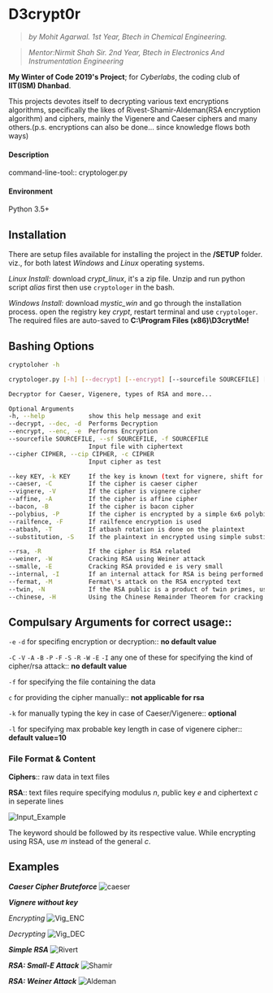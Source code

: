 # D3crypt0r

>*by Mohit Agarwal. 1st Year, Btech in Chemical Engineering.*

>*Mentor:Nirmit Shah Sir. 2nd Year, Btech in Electronics And Instrumentation Engineering*

**My Winter of Code 2019's Project**; for *Cyberlabs*, the coding club of **IIT(ISM) Dhanbad**.

This projects devotes itself to decrypting various text encryptions algorithms, specifically the likes of Rivest-Shamir-Aldeman(RSA encryption algorithm) and ciphers, mainly the Vigenere and Caeser ciphers and many others.(p.s. encryptions can also be done... since knowledge flows both ways)

#### Description

command-line-tool:: cryptologer.py

#### Environment

Python 3.5+

## Installation

There are setup files available for installing the project in the **/SETUP** folder. viz., for both latest *Windows* and *Linux* operating systems.

*Linux Install:* download *crypt_linux*, it's a zip file. Unzip and run python script *alias* first then use `cryptologer` in the bash.

*Windows Install:* download *mystic_win* and go through the installation process. open the registry key *crypt*, restart terminal and use `cryptologer`.
The required files are auto-saved to  **C:\Program Files (x86)\D3crytMe!**

## Bashing Options
``` bash
cryptoloher -h

cryptologer.py [-h] [--decrypt] [--encrypt] [--sourcefile SOURCEFILE] [--cipher CIPHER] [--key KEY] [--caeser] [--vignere] [--affine] [--bacon] [--polybius] [--railfence] [--atbash] [--substitution] [--rsa] [--weiner] [--smalle] [--internal] [--fermat] [--twin] [--chinese]

Decryptor for Caeser, Vigenere, types of RSA and more...

Optional Arguments
-h, --help            show this help message and exit
--decrypt, --dec, -d  Performs Decryption
--encrypt, --enc, -e  Performs Encryption
--sourcefile SOURCEFILE, --sf SOURCEFILE, -f SOURCEFILE
                      Input file with ciphertext
--cipher CIPHER, --cip CIPHER, -c CIPHER
                      Input cipher as test

--key KEY, -k KEY     If the key is known (text for vignere, shift for caeser)
--caeser, -C          If the cipher is caeser cipher
--vignere, -V         If the cipher is vignere cipher
--affine, -A          If the cipher is affine cipher
--bacon, -B           If the cipher is bacon cipher
--polybius, -P        If the cipher is encrypted by a simple 6x6 polybius square
--railfence, -F       If railfence encryption is used
--atbash, -T          If atbash rotation is done on the plaintext
--substitution, -S    If the plaintext in encrypted using simple substitution cipher

--rsa, -R             If the cipher is RSA related
--weiner, -W          Cracking RSA using Weiner attack
--smalle, -E          Cracking RSA provided e is very small
--internal, -I        If an internal attack for RSA is being performed
--fermat, -M          Fermat\'s attack on the RSA encrypted text
--twin, -N            If the RSA public is a product of twin primes, use this
--chinese, -H         Using the Chinese Remainder Theorem for cracking RSA from e packets having the same n
```                      

## Compulsary Arguments for correct usage:: 
`-e` `-d` for specifing encryption or decryption:: **no default value**

`-C` `-V` `-A` `-B` `-P` `-F` `-S` `-R` `-W` `-E` `-I` any one of these for specifying the kind of cipher/rsa attack:: **no default value**

`-f` for specifying the file containing the data 

`c` for providing the cipher manually:: **not applicable for rsa**

`-k` for manually typing the key in case of Caeser/Vigenere:: **optional**

`-l` for specifying max probable key length in case of vigenere cipher:: **default value=10**


### File Format & Content 

**Ciphers**:: raw data in text files

**RSA**:: text files require specifying modulus *n*, public key _e_ and ciphertext _c_ in seperate lines

![Input_Example](https://raw.githubusercontent.com/Masrt200/WoC2k19/master/path/to/file.png)

The keyword should be followed by its respective value. While encrypting using RSA, use *m* instead of the general *c*.

## Examples

***Caeser Cipher Bruteforce***
![caeser](https://raw.githubusercontent.com/Masrt200/WoC2k19/master/path/to/Caeser.jpg)

***Vignere without key***

*Encrypting*
![Vig_ENC](https://raw.githubusercontent.com/Masrt200/WoC2k19/master/path/to/Vig_enc.png)

*Decrypting*
![Vig_DEC](https://raw.githubusercontent.com/Masrt200/WoC2k19/master/path/to/Vig_dec.png)

***Simple RSA***
![Rivert](https://raw.githubusercontent.com/Masrt200/WoC2k19/master/path/to/simple_rsa.png)

***RSA: Small-E Attack***
![Shamir](https://raw.githubusercontent.com/Masrt200/WoC2k19/master/path/to/small_e.png)

***RSA: Weiner Attack***
![Aldeman](https://raw.githubusercontent.com/Masrt200/WoC2k19/master/path/to/Weiner_long.png)





  
